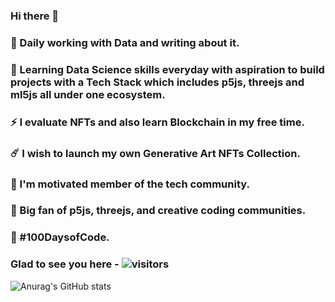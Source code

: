 ### Hi there 👋
### 🥷 Daily working with Data and writing about it.
### 🌱 Learning Data Science skills everyday with aspiration to build projects with a Tech Stack which includes p5js, threejs and ml5js all under one ecosystem.
### ⚡ I evaluate NFTs and also learn Blockchain in my free time. 
### ☄️ I wish to launch my own Generative Art NFTs Collection. 
### 🤖 I'm motivated member of the tech community. 
### 🤩 Big fan of p5js, threejs, and creative coding communities. 
### 🎯 #100DaysofCode.
### Glad to see you here - ![visitors](https://visitor-badge.glitch.me/badge?page_id=${sudhanshumukherjeexx})
![Anurag's GitHub stats](https://github-readme-stats.vercel.app/api?username=sudhanshumukherjeexx&show_icons=true&theme=radical)
<!--
**sudhanshumukherjeexx/sudhanshumukherjeexx** is a ✨ _special_ ✨ repository because its `README.md` (this file) appears on your GitHub profile.
Here are some ideas to get you started:

- 🔭 I’m currently working on ...
- 🌱 I’m currently learning ...
- 👯 I’m looking to collaborate on ...
- 🤔 I’m looking for help with ...
- 💬 Ask me about ...
- 📫 How to reach me: ...
- 😄 Pronouns: ...
- ⚡ Fun fact: ...
-->
